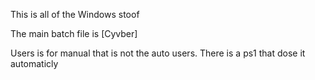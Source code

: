 This is all of the Windows stoof

The main batch file is [Cyvber]

Users is for manual that is not the auto users. There is a ps1 that dose it automaticly
